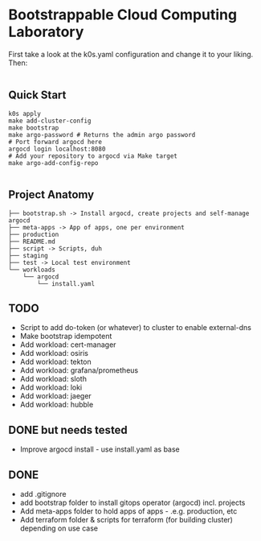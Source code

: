 # Bootstrappable Cloud Computing Laboratory

First take a look at the k0s.yaml configuration and change it to your liking.
Then:
```bash

```


## Quick Start

```
k0s apply
make add-cluster-config
make bootstrap
make argo-password # Returns the admin argo password
# Port forward argocd here
argocd login localhost:8080
# Add your repository to argocd via Make target
make argo-add-config-repo


```

## Project Anatomy

```
├── bootstrap.sh -> Install argocd, create projects and self-manage argocd
├── meta-apps -> App of apps, one per environment
├── production
├── README.md
├── script -> Scripts, duh
├── staging
├── test -> Local test environment
└── workloads
    └── argocd
        └── install.yaml
```


## TODO

- Script to add do-token (or whatever) to cluster to enable external-dns
- Make bootstrap idempotent
- Add workload: cert-manager
- Add workload: osiris
- Add workload: tekton
- Add workload: grafana/prometheus
- Add workload: sloth
- Add workload: loki
- Add workload: jaeger
- Add workload: hubble

## DONE but needs tested
- Improve argocd install - use install.yaml as base

## DONE
- add .gitignore
- add bootstrap folder to install gitops operator (argocd) incl. projects
- Add meta-apps folder to hold apps of apps - .e.g. production, etc
- Add terraform folder & scripts for terraform (for building cluster)
depending on use case
